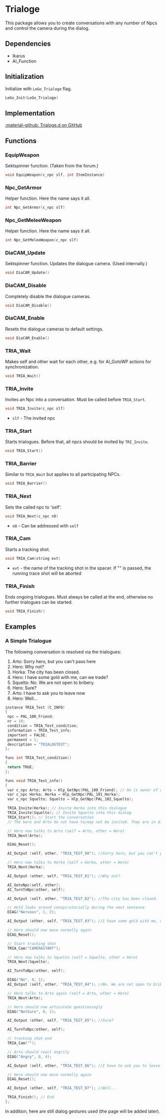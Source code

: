 # Trialoge
This package allows you to create conversations with any number of Npcs and control the camera during the dialog.

## Dependencies

- Ikarus
- AI_Function

## Initialization
Initialize with `LeGo_Trialoge` flag.
```c++
LeGo_Init(LeGo_Trialoge)
```
## Implementation
[:material-github: Trialoge.d on GitHub](https://github.com/Lehona/LeGo/blob/dev/Trialoge.d)
## Functions
### EquipWeapon
Sektspinner function. (Taken from the forum.) 
```c++
void EquipWeapon(c_npc slf, int ItemInstance)
```
### Npc_GetArmor
Helper function. Here the name says it all.
```c++
int Npc_GetArmor(c_npc slf)
```
### Npc_GetMeleeWeapon
Helper function. Here the name says it all.
```c++
int Npc_GetMeleeWeapon(c_npc slf)
```
### DiaCAM_Update
Sektspinner function. Updates the dialogue camera. (Used internally.)
```c++
void DiaCAM_Update()
```
### DiaCAM_Disable
Completely disable the dialogue cameras.
```c++
void DiaCAM_Disable()
```
### DiaCAM_Enable
Resets the dialogue cameras to default settings.
```c++
void DiaCAM_Enable()
```
### TRIA_Wait
Makes self and other wait for each other, e.g. for AI_GotoWP actions for synchronization. 
```c++
void TRIA_Wait()
```
### TRIA_Invite
Invites an Npc into a conversation. Must be called before `TRIA_Start`.
```c++
void TRIA_Invite(c_npc slf)
```
- `slf` - The invited npc
### TRIA_Start
Starts trialogues. Before that, all npcs should be invited by `TRI_Invite`.
```c++
void TRIA_Start()
```
### TRIA_Barrier
Similar to `TRIA_Wait` but applies to all participating NPCs.
```c++
void TRIA_Barrier()
```
### TRIA_Next
Sets the called npc to 'self'.
```c++
void TRIA_Next(c_npc n0)
```
- `n0` - Can be addressed with `self`
### TRIA_Cam
Starts a tracking shot. 
```c++
void TRIA_Cam(string evt)
```
- `evt` - the name of the tracking shot in the spacer. If "" is passed, the running trace shot will be aborted
### TRIA_Finish
Ends ongoing trialogues. Must always be called at the end, otherwise no further trialogues can be started.
```c++
void TRIA_Finish()
```
## Examples
### A Simple Trialogue
The following conversation is resolved via the trialogues:

   1. Arto: Sorry hero, but you can't pass here
   2. Hero: Why not?
   3. Horka: The city has been closed.
   4. Hero: I have some gold with me, can we trade?
   5. Squelto: No. We are not open to bribery.
   6. Hero: Sure?
   7. Arto: I have to ask you to leave now
   8. Hero: Well...
```c++
instance TRIA_Test (C_INFO)
{
 npc = PAL_100_Friend;
 nr = 10;
 condition = TRIA_Test_condition;
 information = TRIA_Test_info;
 important = FALSE;
 permanent = 1;
 description = "TRIALOGTEST";
};

func int TRIA_Test_condition()
{
 return TRUE;
};

func void TRIA_Test_info()
{
 var c_npc Arto; Arto = Hlp_GetNpc(PAL_100_Friend); // He is owner of dialogue
 var c_npc Horka; Horka = Hlp_GetNpc(PAL_101_Horka);
 var c_npc Squelto; Squelto = Hlp_GetNpc(PAL_102_Squelto);

 TRIA_Invite(Horka); // Invite Horka into this dialogue
 TRIA_Invite(Squelto); // Invite Squelto into this dialog
 TRIA_Start(); // Start the conversation
 // The hero and Arto do not have to/may not be invited. They are in dialogue anyway.

 // Hero now talks to Arto (self = Arto, other = Hero)
 TRIA_Next(Arto);

 DIAG_Reset();

 AI_Output (self, other, "TRIA_TEST_00"); //Sorry hero, but you can't pass here

 // Hero now talks to Horka (self = Horka, other = Hero)
 TRIA_Next(Horka);

 AI_Output (other, self, "TRIA_TEST_01"); //Why not?

 AI_GotoNpc(self, other);
 AI_TurnToNpc(other, self);

 AI_Output (self, other, "TRIA_TEST_02"); //The city has been closed.

 // Held looks around conspiratorially during the next sentence
 DIAG("Nervous", 1, 2);

 AI_Output (other, self, "TRIA_TEST_03"); //I have some gold with me, can we trade?

 // Hero should now move normally again
 DIAG_Reset();

 // Start tracking shot
 TRIA_Cam("CAMERASTART");

 // Hero now talks to Squelto (self = Squelto, other = Hero)
 TRIA_Next(Squelto);

 AI_TurnToNpc(other, self);

 DIAG("No", 0, 1);
 AI_Output (self, other, "TRIA_TEST_04"); //No. We are not open to bribery.

 // Hero talks to Arto again (self = Arto, other = Hero)
 TRIA_Next(Arto);

 // Hero should now articulate questioningly
 DIAG("NotSure", 0, 1);

 AI_Output (other, self, "TRIA_TEST_05"); //Sure?

 AI_TurnToNpc(other, self);

 // tracking shot end
 TRIA_Cam("");

 // Arto should react angrily
 DIAG("Angry", 0, 4);

 AI_Output (self, other, "TRIA_TEST_06"); //I have to ask you to leave now

 // Hero should now move normally again
 DIAG_Reset();

 AI_Output (other, self, "TRIA_TEST_07"); //Well...

 TRIA_Finish(); // End
};
```
In addition, here are still dialog gestures used (the page will be added later).
